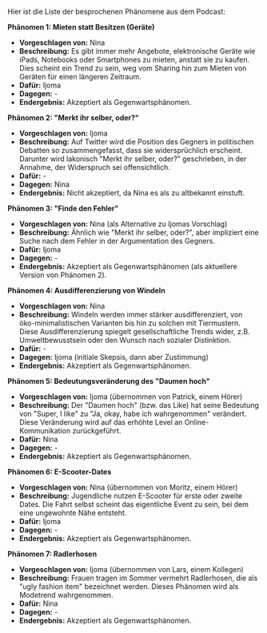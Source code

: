 Hier ist die Liste der besprochenen Phänomene aus dem Podcast:

**Phänomen 1: Mieten statt Besitzen (Geräte)**
* **Vorgeschlagen von:** Nina
* **Beschreibung:**  Es gibt immer mehr Angebote, elektronische Geräte wie iPads, Notebooks oder Smartphones zu mieten, anstatt sie zu kaufen.  Dies scheint ein Trend zu sein, weg vom Sharing hin zum Mieten von Geräten für einen längeren Zeitraum.
* **Dafür:** Ijoma
* **Dagegen:** -
* **Endergebnis:** Akzeptiert als Gegenwartsphänomen.


**Phänomen 2: "Merkt ihr selber, oder?"**
* **Vorgeschlagen von:** Ijoma
* **Beschreibung:**  Auf Twitter wird die Position des Gegners in politischen Debatten so zusammengefasst, dass sie widersprüchlich erscheint.  Darunter wird lakonisch "Merkt ihr selber, oder?" geschrieben, in der Annahme, der Widerspruch sei offensichtlich.
* **Dafür:** -
* **Dagegen:** Nina
* **Endergebnis:** Nicht akzeptiert, da Nina es als zu altbekannt einstuft.


**Phänomen 3: "Finde den Fehler"**
* **Vorgeschlagen von:** Nina (als Alternative zu Ijomas Vorschlag)
* **Beschreibung:** Ähnlich wie "Merkt ihr selber, oder?", aber impliziert eine Suche nach dem Fehler in der Argumentation des Gegners.
* **Dafür:** Ijoma
* **Dagegen:** -
* **Endergebnis:** Akzeptiert als Gegenwartsphänomen (als aktuellere Version von Phänomen 2).


**Phänomen 4: Ausdifferenzierung von Windeln**
* **Vorgeschlagen von:** Nina
* **Beschreibung:**  Windeln werden immer stärker ausdifferenziert, von öko-minimalistischen Varianten bis hin zu solchen mit Tiermustern.  Diese Ausdifferenzierung spiegelt gesellschaftliche Trends wider, z.B. Umweltbewusstsein oder den Wunsch nach sozialer Distinktion.
* **Dafür:** -
* **Dagegen:** Ijoma (initiale Skepsis, dann aber Zustimmung)
* **Endergebnis:** Akzeptiert als Gegenwartsphänomen.


**Phänomen 5: Bedeutungsveränderung des "Daumen hoch"**
* **Vorgeschlagen von:** Ijoma (übernommen von Patrick, einem Hörer)
* **Beschreibung:** Der "Daumen hoch" (bzw. das Like) hat seine Bedeutung von "Super, I like" zu "Ja, okay, habe ich wahrgenommen" verändert.  Diese Veränderung wird auf das erhöhte Level an Online-Kommunikation zurückgeführt.
* **Dafür:** Nina
* **Dagegen:** -
* **Endergebnis:** Akzeptiert als Gegenwartsphänomen.

**Phänomen 6: E-Scooter-Dates**
* **Vorgeschlagen von:** Nina (übernommen von Moritz, einem Hörer)
* **Beschreibung:** Jugendliche nutzen E-Scooter für erste oder zweite Dates.  Die Fahrt selbst scheint das eigentliche Event zu sein, bei dem eine ungewohnte Nähe entsteht.
* **Dafür:** Ijoma
* **Dagegen:** -
* **Endergebnis:** Akzeptiert als Gegenwartsphänomen.

**Phänomen 7: Radlerhosen**
* **Vorgeschlagen von:** Ijoma (übernommen von Lars, einem Kollegen)
* **Beschreibung:** Frauen tragen im Sommer vermehrt Radlerhosen, die als "ugly fashion item" bezeichnet werden.  Dieses Phänomen wird als Modetrend wahrgenommen.
* **Dafür:** Nina
* **Dagegen:** -
* **Endergebnis:** Akzeptiert als Gegenwartsphänomen.
